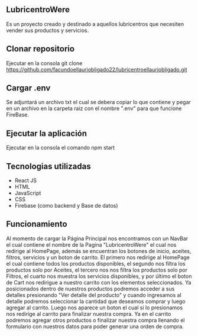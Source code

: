 ## LubricentroWere

Es un proyecto creado y destinado a aquellos lubricentros que necesiten vender sus productos y servicios.

## Clonar repositorio

Ejecutar en la consola git clone https://github.com/facundoellauriobligado22/lubricentroellauriobligado.git

## Cargar .env

Se adjuntará un archivo txt el cual se debera copiar lo que contiene y pegar en un archivo en la carpeta raiz con el nombre ".env" para que funcione FireBase.

## Ejecutar la aplicación

Ejecutar en la consola el comando npm start

## Tecnologias utilizadas

* React JS
* HTML
* JavaScript
* CSS
* Firebase (como backend y Base de datos)

## Funcionamiento

Al momento de cargar la Página Principal nos encontramos con un NavBar el cual contiene el nombre de la Pagina "LubricentroWere" el cual nos redirige al HomePage, además se encuentran los botones de inicio, aceites, filtros, servicios y un boton de carrito. El primero nos redirige al HomePage el cual contiene todos los productos disponibles, el segundo nos filtra los productos solo por Aceites, el tercero nos nos filtra los productos solo por Filtros, el cuarto nos muestra los servicios disponibles, y por último el boton de Cart nos redirigue a nuestro carrito con los elementos seleccionados.
Ya posicionados dentro de nuestros productos podremos acceder a sus detalles presionando "Ver detalle del producto" y cuando ingresamos al detalle podremos seleccionar la cantidad que deseamos comprar y luego agregar al carrito. Luego nos aparece un boton el cual si lo presionamos nos redirige al carrito para finalizar nuestra compra.
Ya en el carrito podremos agregar otros productos o finalizar nuestra compra llenando el formulario con nuestros datos para poder generar una orden de compra.
